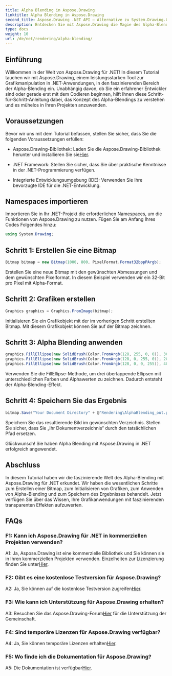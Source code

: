 ```yaml
---
title: Alpha Blending in Aspose.Drawing
linktitle: Alpha Blending in Aspose.Drawing
second_title: Aspose.Drawing .NET API – Alternative zu System.Drawing.Common
description: Entdecken Sie mit Aspose.Drawing die Magie des Alpha-Blendings in .NET-Grafiken. Werten Sie Ihre Projekte mit durchscheinenden Effekten auf.
type: docs
weight: 10
url: /de/net/rendering/alpha-blending/
---
```

## Einführung

Willkommen in der Welt von Aspose.Drawing für .NET! In diesem Tutorial tauchen wir mit Aspose.Drawing, einem leistungsstarken Tool zur Grafikmanipulation in .NET-Anwendungen, in den faszinierenden Bereich der Alpha-Blending ein. Unabhängig davon, ob Sie ein erfahrener Entwickler sind oder gerade erst mit dem Codieren beginnen, hilft Ihnen diese Schritt-für-Schritt-Anleitung dabei, das Konzept des Alpha-Blendings zu verstehen und es mühelos in Ihren Projekten anzuwenden.

## Voraussetzungen

Bevor wir uns mit dem Tutorial befassen, stellen Sie sicher, dass Sie die folgenden Voraussetzungen erfüllen:

-  Aspose.Drawing-Bibliothek: Laden Sie die Aspose.Drawing-Bibliothek herunter und installieren Sie sie[Hier](https://releases.aspose.com/drawing/net/).

- .NET Framework: Stellen Sie sicher, dass Sie über praktische Kenntnisse in der .NET-Programmierung verfügen.

- Integrierte Entwicklungsumgebung (IDE): Verwenden Sie Ihre bevorzugte IDE für die .NET-Entwicklung.

## Namespaces importieren

Importieren Sie in Ihr .NET-Projekt die erforderlichen Namespaces, um die Funktionen von Aspose.Drawing zu nutzen. Fügen Sie am Anfang Ihres Codes Folgendes hinzu:

```csharp
using System.Drawing;
```

## Schritt 1: Erstellen Sie eine Bitmap

```csharp
Bitmap bitmap = new Bitmap(1000, 800, PixelFormat.Format32bppPArgb);
```

Erstellen Sie eine neue Bitmap mit den gewünschten Abmessungen und dem gewünschten Pixelformat. In diesem Beispiel verwenden wir ein 32-Bit pro Pixel mit Alpha-Format.

## Schritt 2: Grafiken erstellen

```csharp
Graphics graphics = Graphics.FromImage(bitmap);
```

Initialisieren Sie ein Grafikobjekt mit der im vorherigen Schritt erstellten Bitmap. Mit diesem Grafikobjekt können Sie auf der Bitmap zeichnen.

## Schritt 3: Alpha Blending anwenden

```csharp
graphics.FillEllipse(new SolidBrush(Color.FromArgb(128, 255, 0, 0)), 300, 100, 400, 400);
graphics.FillEllipse(new SolidBrush(Color.FromArgb(128, 0, 255, 0)), 200, 300, 400, 400);
graphics.FillEllipse(new SolidBrush(Color.FromArgb(128, 0, 0, 255)), 400, 300, 400, 400);
```

Verwenden Sie die FillEllipse-Methode, um drei überlappende Ellipsen mit unterschiedlichen Farben und Alphawerten zu zeichnen. Dadurch entsteht der Alpha-Blending-Effekt.

## Schritt 4: Speichern Sie das Ergebnis

```csharp
bitmap.Save("Your Document Directory" + @"Rendering\AlphaBlending_out.png");
```

Speichern Sie das resultierende Bild im gewünschten Verzeichnis. Stellen Sie sicher, dass Sie „Ihr Dokumentverzeichnis“ durch den tatsächlichen Pfad ersetzen.

Glückwunsch! Sie haben Alpha Blending mit Aspose.Drawing in .NET erfolgreich angewendet.

## Abschluss

In diesem Tutorial haben wir die faszinierende Welt des Alpha-Blending mit Aspose.Drawing für .NET erkundet. Wir haben die wesentlichen Schritte zum Erstellen einer Bitmap, zum Initialisieren von Grafiken, zum Anwenden von Alpha-Blending und zum Speichern des Ergebnisses behandelt. Jetzt verfügen Sie über das Wissen, Ihre Grafikanwendungen mit faszinierenden transparenten Effekten aufzuwerten.

## FAQs

### F1: Kann ich Aspose.Drawing für .NET in kommerziellen Projekten verwenden?

 A1: Ja, Aspose.Drawing ist eine kommerzielle Bibliothek und Sie können sie in Ihren kommerziellen Projekten verwenden. Einzelheiten zur Lizenzierung finden Sie unter[Hier](https://purchase.aspose.com/buy).

### F2: Gibt es eine kostenlose Testversion für Aspose.Drawing?

 A2: Ja, Sie können auf die kostenlose Testversion zugreifen[Hier](https://releases.aspose.com/).

### F3: Wie kann ich Unterstützung für Aspose.Drawing erhalten?

 A3: Besuchen Sie das Aspose.Drawing-Forum[Hier](https://forum.aspose.com/c/diagram/17) für die Unterstützung der Gemeinschaft.

### F4: Sind temporäre Lizenzen für Aspose.Drawing verfügbar?

 A4: Ja, Sie können temporäre Lizenzen erhalten[Hier](https://purchase.aspose.com/temporary-license/).

### F5: Wo finde ich die Dokumentation für Aspose.Drawing?

 A5: Die Dokumentation ist verfügbar[Hier](https://reference.aspose.com/drawing/net/).